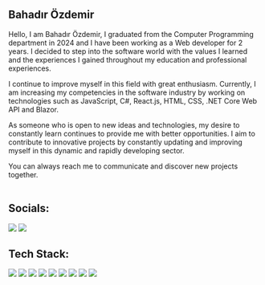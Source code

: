 <h2>Bahadır Özdemir</h2> 
<div>
  Hello, I am Bahadır Özdemir, I graduated from the Computer Programming department in 2024 and I have been working as a Web developer for 2 years. I decided to step into the software world with the values ​​I learned and the experiences I gained throughout my education and professional experiences.

I continue to improve myself in this field with great enthusiasm. Currently, I am increasing my competencies in the software industry by working on technologies such as JavaScript, C#, React.js, HTML, CSS, .NET Core Web API and Blazor.

As someone who is open to new ideas and technologies, my desire to constantly learn continues to provide me with better opportunities. I aim to contribute to innovative projects by constantly updating and improving myself in this dynamic and rapidly developing sector.

You can always reach me to communicate and discover new projects together. <br/><br/>
  

<h2 align="left">Socials:</h2> 
<p align="left">
  <a href="mailto:ozdemirbahaadir@gmail.com" alt="Bahadirozdemirr">
  <img src="https://img.shields.io/badge/-Gmail-FF0000?style=flat-square&labelColor=FF0000&logo=gmail&logoColor=white&link=LINK-DO-SEU-EMAIL" /></a>

  <a href="https://www.linkedin.com/in/bahadır-özdemir-/" alt="bahadır-özdemir-">
  <img src="https://img.shields.io/badge/-Linkedin-0e76a8?style=flat-square&logo=Linkedin&logoColor=white&link=LINK-DO-SEU-LINKEDIN" /></a>
  </a>
</p>  

<h2>Tech Stack: </h2>
<div align="left">

<!-- C# -->
<img src="https://img.shields.io/badge/C%23-%23239120.svg?style=for-the-badge&logo=c-sharp&logoColor=white"/>

<!-- .NET -->
<img src="https://img.shields.io/badge/.NET-%235C2D91.svg?style=for-the-badge&logo=dotnet&logoColor=white"/>

<!-- HTML5 -->
<img src="https://img.shields.io/badge/HTML5-%23E34F26.svg?style=for-the-badge&logo=html5&logoColor=white"/>

<!-- CSS3 -->
<img src="https://img.shields.io/badge/CSS3-%231572B6.svg?style=for-the-badge&logo=css3&logoColor=white"/>

<!-- JavaScript -->
<img src="https://img.shields.io/badge/JavaScript-%23F7DF1E.svg?style=for-the-badge&logo=javascript&logoColor=black"/>

<!-- Bootstrap -->
<img src="https://img.shields.io/badge/Bootstrap-%237952B3.svg?style=for-the-badge&logo=bootstrap&logoColor=white"/>

<!-- React -->
<img src="https://img.shields.io/badge/React-%2361DAFB.svg?style=for-the-badge&logo=react&logoColor=black"/>

<!-- SQL Server -->
<img src="https://img.shields.io/badge/SQL%20Server-%23CC2927.svg?style=for-the-badge&logo=microsoft-sql-server&logoColor=white"/>



<img src="https://img.shields.io/badge/Microsoft%20SQL%20Sever-%23323330?style=for-the-badge&logo=microsoft%20sql%20server&logoColor=%23F7DF1E"/>



</div>
 <br/>
<br/>


